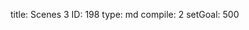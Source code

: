 title:          Scenes 3
ID:             198
type:           md
compile:        2
setGoal:        500


